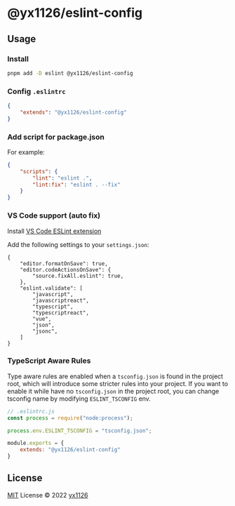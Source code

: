 # @yx1126/eslint-config

## Usage

### Install

```bash
pnpm add -D eslint @yx1126/eslint-config
```

### Config `.eslintrc`

```json
{
    "extends": "@yx1126/eslint-config"
}
```

### Add script for package.json

For example:

```json
{
    "scripts": {
        "lint": "eslint .",
        "lint:fix": "eslint . --fix"
    }
}
```

### VS Code support (auto fix)

Install [VS Code ESLint extension](https://marketplace.visualstudio.com/items?itemName=dbaeumer.vscode-eslint)

Add the following settings to your `settings.json`:

```jsonc
{
    "editor.formatOnSave": true,
    "editor.codeActionsOnSave": {
        "source.fixAll.eslint": true,
    },
    "eslint.validate": [
        "javascript",
        "javascriptreact",
        "typescript",
        "typescriptreact",
        "vue",
        "json",
        "jsonc",
    ]
}
```

### TypeScript Aware Rules

Type aware rules are enabled when a `tsconfig.json` is found in the project root, which will introduce some stricter rules into your project. If you want to enable it while have no `tsconfig.json` in the project root, you can change tsconfig name by modifying `ESLINT_TSCONFIG` env.

```js
// .eslintrc.js
const process = require("node:process");

process.env.ESLINT_TSCONFIG = "tsconfig.json";

module.exports = {
    extends: "@yx1126/eslint-config"
}
```

## License

[MIT](./LICENSE) License &copy; 2022 [yx1126](https://github.com/yx1126)